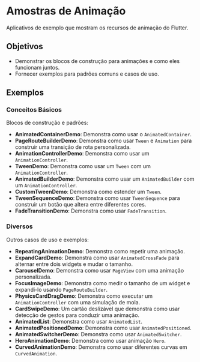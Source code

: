 # Amostras de Animação

Aplicativos de exemplo que mostram os recursos de animação do Flutter.

## Objetivos

- Demonstrar os blocos de construção para animações e como eles funcionam juntos.
- Fornecer exemplos para padrões comuns e casos de uso.

## Exemplos

### Conceitos Básicos

Blocos de construção e padrões:

- **AnimatedContainerDemo**: Demonstra como usar o `AnimatedContainer`.
- **PageRouteBuilderDemo**: Demonstra como usar `Tween` e `Animation` para construir uma transição de rota personalizada.
- **AnimationControllerDemo**: Demonstra como usar um `AnimationController`.
- **TweenDemo**: Demonstra como usar um `Tween` com um `AnimationController`.
- **AnimatedBuilderDemo**: Demonstra como usar um `AnimatedBuilder` com um `AnimationController`.
- **CustomTweenDemo**: Demonstra como estender um `Tween`.
- **TweenSequenceDemo**: Demonstra como usar `TweenSequence` para construir um botão que altera entre diferentes cores.
- **FadeTransitionDemo**: Demonstra como usar `FadeTransition`.

### Diversos

Outros casos de uso e exemplos:

- **RepeatingAnimationDemo**: Demonstra como repetir uma animação.
- **ExpandCardDemo**: Demonstra como usar `AnimatedCrossFade` para alternar entre dois widgets e mudar o tamanho.
- **CarouselDemo**: Demonstra como usar `PageView` com uma animação personalizada.
- **FocusImageDemo**: Demonstra como medir o tamanho de um widget e expandi-lo usando `PageRouteBuilder`.
- **PhysicsCardDragDemo**: Demonstra como executar um `AnimationController` com uma simulação de mola.
- **CardSwipeDemo**: Um cartão deslizável que demonstra como usar detecção de gestos para conduzir uma animação.
- **AnimatedList**: Demonstra como usar `AnimatedList`.
- **AnimatedPositionedDemo**: Demonstra como usar `AnimatedPositioned`.
- **AnimatedSwitcherDemo**: Demonstra como usar `AnimatedSwitcher`.
- **HeroAnimationDemo**: Demonstra como usar animação `Hero`.
- **CurvedAnimationDemo**: Demonstra como usar diferentes curvas em `CurvedAnimation`.
